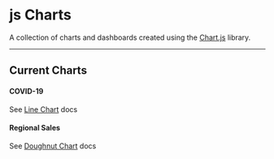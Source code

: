 # js Charts

A collection of charts and dashboards created using the [Chart.js](https://github.com/chartjs/Chart.js) library.

***

## Current Charts

#### COVID-19
See [Line Chart](https://www.chartjs.org/docs/latest/charts/line.html) docs

#### Regional Sales
See [Doughnut Chart](https://www.chartjs.org/docs/latest/charts/doughnut.html) docs
